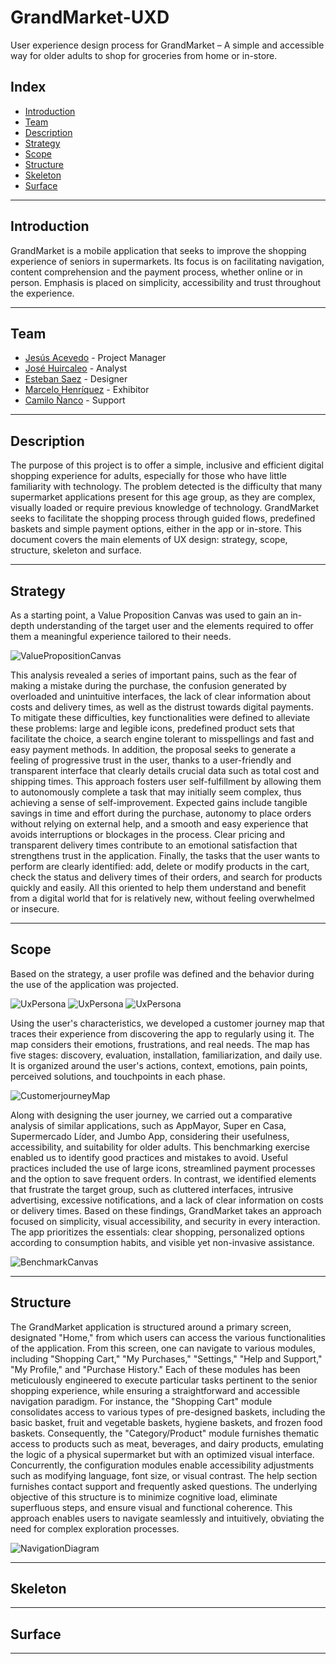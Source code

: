 # GrandMarket-UXD
User experience design process for GrandMarket – A simple and accessible way for older adults to shop for groceries from home or in-store.
## Index
- [Introduction](#Introduction)
- [Team](#Team)
- [Description](#Description)
- [Strategy](#Strategy)
- [Scope](#Scope)
- [Structure](#Structure)
- [Skeleton](#Skeleton)
- [Surface](#Surface)

---
## Introduction
GrandMarket is a mobile application that seeks to improve the shopping experience of seniors in supermarkets. Its focus is on facilitating navigation, content 
comprehension and the payment process, whether online or in person. Emphasis is placed on simplicity, accessibility and trust throughout the experience.

---
## Team
- [Jesús Acevedo](https://github.com/jesus-acev) - Project Manager
- [José Huircaleo]() - Analyst
- [Esteban Saez]() - Designer
- [Marcelo Henríquez](https://github.com/mh0316) - Exhibitor
- [Camilo Ñanco](https://github.com/camilo09m) - Support

---
## Description

The purpose of this project is to offer a simple, inclusive and efficient digital shopping experience for adults, especially for those who have little familiarity 
with technology. The problem detected is the difficulty that many supermarket applications present for this age group, as they are complex, visually loaded or require 
previous knowledge of technology. GrandMarket seeks to facilitate the shopping process through guided flows, predefined baskets and simple payment options, 
either in the app or in-store. This document covers the main elements of UX design: strategy, scope, structure, skeleton and surface.

---
## Strategy

As a starting point, a Value Proposition Canvas was used to gain an in-depth understanding of the target user and the elements required to offer them a meaningful 
experience tailored to their needs.

![ValuePropositionCanvas](Files/ValuePropositionCanvas.png)

This analysis revealed a series of important pains, such as the fear of making a mistake during the purchase, the confusion generated by overloaded and unintuitive interfaces, 
the lack of clear information about costs and delivery times, as well as the distrust towards digital payments. To mitigate these difficulties, key functionalities were 
defined to alleviate these problems: large and legible icons, predefined product sets that facilitate the choice, a search engine tolerant to misspellings and fast and 
easy payment methods.
In addition, the proposal seeks to generate a feeling of progressive trust in the user, thanks to a user-friendly and transparent interface that clearly details crucial data 
such as total cost and shipping times. This approach fosters user self-fulfillment by allowing them to autonomously complete a task that may initially seem complex, thus 
achieving a sense of self-improvement.
Expected gains include tangible savings in time and effort during the purchase, autonomy to place orders without relying on external help, and a smooth and easy 
experience that avoids interruptions or blockages in the process. Clear pricing and transparent delivery times contribute to an emotional 
satisfaction that strengthens trust in the application.
Finally, the tasks that the user wants to perform are clearly identified: add, delete or modify products in the cart, check the status and 
delivery times of their orders, and search for products quickly and easily. All this oriented to help them understand and benefit from a digital world that for 
is relatively new, without feeling overwhelmed or insecure.

---

## Scope

Based on the strategy, a user profile was defined and the behavior during the use of the application was projected.

![UxPersona](Files/User%20experience%20persona/person1.png)
![UxPersona](Files/User%20experience%20persona/person2.png)
![UxPersona](Files/User%20experience%20persona/person3.png)

Using the user's characteristics, we developed a customer journey map that traces their experience from discovering the app to regularly using it. The map considers 
their emotions, frustrations, and real needs. The map has five stages: discovery, evaluation, installation, familiarization, and daily use. It is organized around the 
user's actions, context, emotions, pain points, perceived solutions, and touchpoints in each phase.

![CustomerjourneyMap](Files/CustomerJourneyMap.png)

Along with designing the user journey, we carried out a comparative analysis of similar applications, such as AppMayor, Super en Casa, Supermercado Líder, and Jumbo App, 
considering their usefulness, accessibility, and suitability for older adults.
This benchmarking exercise enabled us to identify good practices and mistakes to avoid. Useful practices included the use of large icons, streamlined payment processes 
and the option to save frequent orders. In contrast, we identified elements that frustrate the target group, such as cluttered interfaces, intrusive advertising, excessive 
notifications, and a lack of clear information on costs or delivery times.
Based on these findings, GrandMarket takes an approach focused on simplicity, visual accessibility, and security in every interaction. The app prioritizes the essentials: 
clear shopping, personalized options according to consumption habits, and visible yet non-invasive assistance.

![BenchmarkCanvas](Files/BenchMarking.png)

---
## Structure

The GrandMarket application is structured around a primary screen, designated "Home," from which users can access the various functionalities of the application. From this screen, 
one can navigate to various modules, including "Shopping Cart," "My Purchases," "Settings," "Help and Support," "My Profile," and "Purchase History." Each of these modules has 
been meticulously engineered to execute particular tasks pertinent to the senior shopping experience, while ensuring a straightforward and accessible navigation paradigm. 
For instance, the "Shopping Cart" module consolidates access to various types of pre-designed baskets, including the basic basket, fruit and vegetable baskets, hygiene baskets, 
and frozen food baskets. Consequently, the "Category/Product" module furnishes thematic access to products such as meat, beverages, and dairy products, emulating the logic of a 
physical supermarket but with an optimized visual interface. Concurrently, the configuration modules enable accessibility adjustments such as modifying language, font size, or 
visual contrast. The help section furnishes contact support and frequently asked questions. The underlying objective of this structure is to minimize cognitive load, eliminate 
superfluous steps, and ensure visual and functional coherence. This approach enables users to navigate seamlessly and intuitively, obviating the need for complex exploration processes.

![NavigationDiagram](Files/NavigationDiagram.png)

---

## Skeleton


---
## Surface

---
